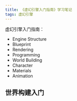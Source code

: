 ```yaml
---
title: 《虚幻引擎入门指南》学习笔记
tags: 虚幻引擎
---
```

虚幻引擎入门指南：

- Engine Structure
- Blueprint
- Rendering
- Programming
- World Building
- Character
- Materials
- Animation

## 世界构建入门

